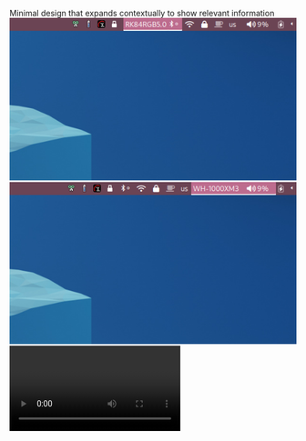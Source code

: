 Minimal design that expands contextually to show relevant information
![Expanding bluetooth](docs/pink_right_hover_bluetooth.png)
![Expanding wireplumber](docs/pink_right_hover_wireplumber.png)
![Video](right-module.mkv)